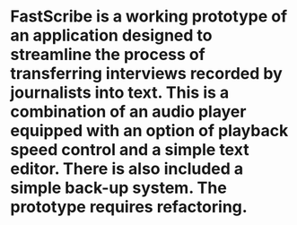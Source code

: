 # FastScribe is a working prototype of an application designed to streamline the process of transferring interviews recorded by journalists into text. This is a combination of an audio player equipped with an option of playback speed control and a simple text editor. There is also included a simple back-up system. The prototype requires refactoring.
